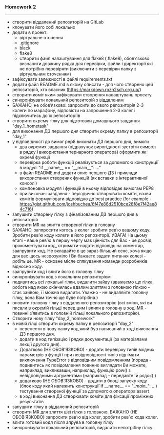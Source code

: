 ### Homework 2

---

- створити віддалений репозиторій на GItLab
- клонувати його собі локально
- додати в проект:
  - віртуальне оточення
  - .gitignore
  - black
  - flake8
  - створити файл налаштування для flake8 (.flake8), обовʼязково визначити довжину рядка для перевірки, файли і директорії які не потрібно перевіряти (виключити з перевірки папку з віртуальним оточенням)
- зафіксувати залежності в файлі requirements.txt
- додати файл README.md в якому описати - для чого створено цей репозиторій, хто власник (https://markdown.rozh2sch.org.ua/)
- створити коміт яким зафіксувати створення налаштувань проекту
- синхронізувати локальний репозиторій з віддаленим
- БАЖАНО, не обовʼязково: запросити до свого репозиторія 2-3 колеги по марафону, відповісти на запрошення 2-3 колег і підключитись до їх репозиторіїв 
- створити окрему гілку для підготовки домашнього завдання "day_1_hometask"
- для виконання ДЗ першого дня створити окрему папку в репозиторії "day_1"
- у відповідності до вимог pep8 виконати ДЗ першого дня, вимоги
  - два окремих завдання (підрахунок вирогідності зустріти символ в рядку і використання тернарного оператора) оформити як окремі функції
  - перевірка роботи функцій реалізується за допомогою конструкції в модулі "if \_\_name__ == "\_\_main__": ..."
  - в файл README.md додати опис першого ДЗ і приклади використання створених функцій (як вставки з інтерактивної консолі)
  - компоновка модуля і функцій в ньому відповідає вимогам PEP8
  - при виконані завдання - періодично створювати коміти, назви комітів формулювати відповідно до best practice (for example - https://gist.github.com/joshbuchea/6f47e86d2510bce28f8e7f42ae84c716)
- запушити створену гілку з фіналізованим ДЗ першого дня в репозиторій
- створити MR на злиття створеної гілки в головну
- БАЖАНО, заппросити когось з колег зробити ревʼю вашому коду. Зробити ревʼю коду колеги в його репозиторії. УВАГА! На цьому етапі - ваше ревʼю в першу чергу має цінність для Вас - це досвід прокоментувати код, отримати-надати відповідь на коментар, заапрувити код. Не вкладайте в це зараз більший сенс, хоча якщо для вас щось незрозуміло і Ви бажаєте задати питання колезі - робіть це. MR - основне місле сплкування команди розробників відносно коду.
- заапрувити код і влити його в головну гілку
- синхронізувати код з локальним репозиторієм
- подивитись всі локальні гілки, видалити зайву (вважаємо що гілка, робота над якою скінчилась вдалим злиттям з головною гілкою - стає зайвою, її можна видалити. Уважно - не видаляйте головну гілку, вона Вам точно ще буде потрібна.)
- оновити головну гілку з віддаленого репозиторію (всі зміни, які ви писали в окремій гільці перед цим і влили в головну в ході MR - повинні зʼявитись в головній гільці локального репозиторію).
- Створити нову гілку "day_2_homework"
- в новій гілці створити окрему папку в репозиторії "day_2"
  - перенести в нову папку код який був написаний в ході виконання ДЗ першого дня.
  - додати в код типізацію і рядки документації (за матеріалами лекції другого дня). 
  - Додатково (НЕ ОБОВʼЯЗКОВО) - додати перевірку типів вхідних параметрів в фунції і при невідповідності типів піднімати виключення TypeError з відповідним повідомленням (порада - подивитись як повідомлення повинно виглядати Ви можете, наприклад, викликавши, наприклад, функцію pow() з невідповідними аргументами (наприклад - передайте їй рядок) )
  - додатково (НЕ ОБОВʼЯЗКОВО) - додати в блоці запуску коду (блок коду який належить конструкції if \_\_name__ == "\__main__": ...) тестування створеної функції за допомогою оператора assert
  - в ході виконання ДЗ створювати коміти для фіксації проміжних результатів
- запушити гілку в віддалений репозиторій
- створити MR для злиття цієї гілки з головною. БАЖАНО (НЕ ОБОВʼЯЗКОВО) запросити ревʼю від колег, зробити ревʼю кода колег.
- влити готовий кодл після апрува в головну гілку
- синхронізувати локальний репозиторій, видалити непотрібну гілку.